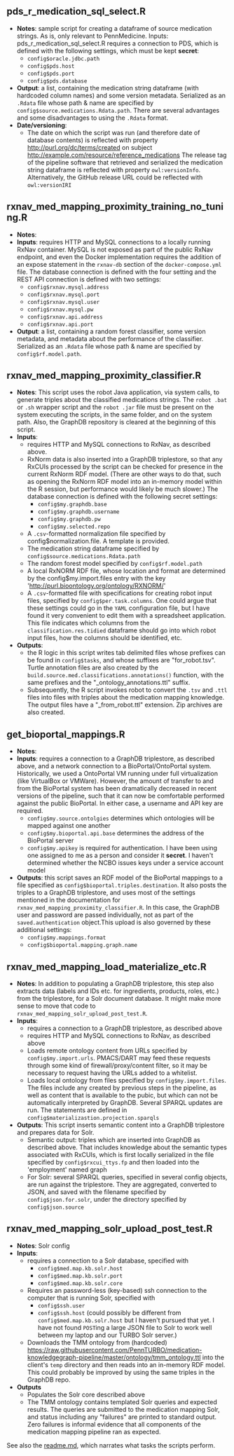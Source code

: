 ## pds_r_medication_sql_select.R

- **Notes**: sample script for creating a dataframe of source medication strings. As is, only relevant to PennMedicine. 
  Inputs: pds_r_medication_sql_select.R requires a connection to PDS, which is defined with the following settings, which must be kept **secret**: 
  - `config$oracle.jdbc.path`
  - `config$pds.host`
  - `config$pds.port`
  - `config$pds.database`
- **Output**: a list, containing the medication string dataframe (with hardcoded column names) and some version metadata. Serialized as an `.Rdata` file whose path & name are specified by `config$source.medications.Rdata.path`. There are several advantages and some disadvantages to using the `.Rdata` format.
- **Date/versioning**:
  - The date on which the script was run (and therefore date of database contents) is reflected with property <http://purl.org/dc/terms/created> on subject http://example.com/resource/reference_medications
    The release tag of the pipeline software that retrieved and serialized the medication string dataframe is reflected with property `owl:versionInfo`. Alternatively, the GitHub release URL could be reflected with `owl:versionIRI`

## rxnav_med_mapping_proximity_training_no_tuning.R

- **Notes**: 
- **Inputs**: requires HTTP and MySQL connections to a locally running RxNav container. MySQL is not exposed as part of the public RxNav endpoint, and even the Docker implementation requires the addition of an expose statement in the `rxnav-db` section of the `docker-compose.yml` file. The database connection is defined with the four setting and the REST API connection is defined with two settings: 
  - `config$rxnav.mysql.address`
  - `config$rxnav.mysql.port`
  - `config$rxnav.mysql.user`
  - `config$rxnav.mysql.pw`
  - `config$rxnav.api.address`
  - `config$rxnav.api.port`
- **Output**: a list, containing a random forest classifier, some version metadata, and metadata about the performance of the classifier. Serialized as an `.Rdata` file whose path & name are specified by `config$rf.model.path`.

## rxnav_med_mapping_proximity_classifier.R

- **Notes**: This script uses the robot Java application, via system calls, to generate triples about the classified medications strings. The `robot .bat` or `.sh` wrapper script and the `robot .jar` file must be present on the system executing the scripts, in the same folder, and on the system path. Also, the GraphDB repository is cleared at the beginning of this script.
- **Inputs**: 
  - requires HTTP and MySQL connections to RxNav, as described above. 
  - RxNorm data is also inserted into a GraphDB triplestore, so that any RxCUIs processed by the script can be checked for presence in the current RxNorm RDF model. (There are other ways to do that, such as opening the RxNorm RDF model into an in-memory model within the R session, but performance would likely be much slower.)   The database connection is defined with the following secret settings: 
    - `config$my.graphdb.base`
    - `config$my.graphdb.username`
    - `config$my.graphdb.pw`
    - `config$my.selected.repo`
  - A `.csv`-formatted normalization file specified by config$normalization.file. A template is provided.
  - The medication string dataframe specified by `config$source.medications.Rdata.path`
  - The random forest model specified by `config$rf.model.path`
  - A local RxNORM RDF file, whose location and format are determined by the config$my.import.files entry with the key 'http://purl.bioontology.org/ontology/RXNORM/'
  - A `.csv`-formatted file with specifications for creating robot input files, specified by `config$per.task.columns`. One could argue that these settings could go in the `YAML` configuration file, but I have found it very convenient to edit them with a spreadsheet application. This file indicates which columns from the `classification.res.tidied` dataframe should go into which robot input files, how the columns should be identified, etc.
- **Outputs**: 
  - the R logic in this script writes tab delimited files whose prefixes can be found in `config$tasks`, and whose suffixes are "for_robot.tsv". Turtle annotation files are also created by the `build.source.med.classifications.annotations()` function, with the same prefixes and the "_ontology_annotations.ttl" suffix.
  - Subsequently, the R script invokes robot to convert the `.tsv` and `.ttl` files into files with triples about the medication mapping knowledge. The output files have a "_from_robot.ttl" extension. Zip archives are also created.

## get_bioportal_mappings.R

- **Notes**: 
- **Inputs**: requires a connection to a GraphDB triplestore, as described above, and a network connection to a BioPortal/OntoPortal system. Historically, we used a OntoPortal VM running under full virtualization (like VirtualBox or VMWare). However, the amount of transfer to and from the BioPortal system has been dramatically decreased in recent versions of the pipeline, such that it can now be comfortable performed against the public BioPortal. In either case, a username and API key are required.
  - `config$my.source.ontolgies` determines which ontologies will be mapped against one another
  - `config$my.bioportal.api.base` determines the address of the BioPortal server
  - `config$my.apikey` is required for authentication. I have been using one assigned to me as a person and consider it **secret**. I haven't determined whether the NCBO issues keys under a service account model
- **Outputs**: this script saves an RDF model of the BioPortal mappings to a file specified as `config$bioportal.triples.destination`. It also posts the triples to a GraphDB triplestore, and uses most of the settings mentioned in the documentation for `rxnav_med_mapping_proximity_classifier.R`. In this case, the GraphDB user and password are passed individually, not as part of the `saved.authentication` object.This upload is also governed by these additional settings:
  - `config$my.mappings.format`
  - `config$bioportal.mapping.graph.name`

## rxnav_med_mapping_load_materialize_etc.R

- **Notes**: In addition to populating a GraphDB triplestore, this step also extracts data (labels and IDs etc. for ingredients, products, roles, etc.) from the triplestore, for a Solr document database. It might make more sense to move that code to `rxnav_med_mapping_solr_upload_post_test.R`.
- **Inputs**: 
  - requires a connection to a GraphDB triplestore, as described above
  - requires HTTP and MySQL connections to RxNav, as described above 
  - Loads remote ontology content from URLs specified by `config$my.import.urls`. PMACS/DART may feed these requests through some kind of firewall/proxy/content filter, so it may be necessary to request having the URLs added to a whitelist.
  - Loads local ontology from files specified by `config$my.import.files`. The files include any created by previous steps in the pipeline, as well as content that is available to the pubic, but which can not be automatically interpreted by GraphDB.
    Several SPARQL updates are run. The statements are defined in `config$materializastion.projection.sparqls`
- **Outputs**: This script inserts semantic content into a GraphDB triplestore and prepares data for Solr.
  - Semantic output: triples which are inserted into GraphDB as described above. That includes knowledge about the semantic types associated with RxCUIs, which is first locally serialized in the file specified by `config$rxcui_ttys.fp` and then loaded into the 'employment' named graph
  - For Solr: several SPARQL queries, specified in several config objects, are run against the triplestore. They are aggregated, converted to JSON, and saved with the filename specified by `config$json.for.solr`, under the directory specified by `config$json.source`

## rxnav_med_mapping_solr_upload_post_test.R

- **Notes**: Solr config
- **Inputs**: 
  - requires a connection to a Solr database, specified with
    - `config$med.map.kb.solr.host`
    - `config$med.map.kb.solr.port`
    - `config$med.map.kb.solr.core`
  - Requires an password-less (key-based) ssh connection to the computer that is running Solr, specified with
    - `config$ssh.user`
    - `config$ssh.host` (could possibly be different from `config$med.map.kb.solr.host` but I haven't pursued that yet. I have not found `POST`ing a large JSON file to Solr to work well between my laptop and our TURBO Solr server.)
  - Downloads the TMM ontology from (hardcoded) https://raw.githubusercontent.com/PennTURBO/medication-knowledgegraph-pipeline/master/ontology/tmm_ontology.ttl into the client's `temp` directory and then reads into an in-memory RDF model. This could probably be improved by using the same triples in the GraphDB repo. 
- **Outputs**
  - Populates the Solr core described above
  - The TMM ontology contains templated Solr queries and expected results. The queries are submitted to the medication mapping Solr, and status including any "failures" are printed to standard output. Zero failures is informal evidence that all components of the medication mapping pipeline ran as expected. 
  
See also the [readme.md](readme.md), which narrates what tasks the scripts perform.
